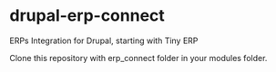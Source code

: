 # drupal-erp-connect
ERPs Integration for Drupal, starting with Tiny ERP

Clone this repository with erp_connect folder in your modules folder.
